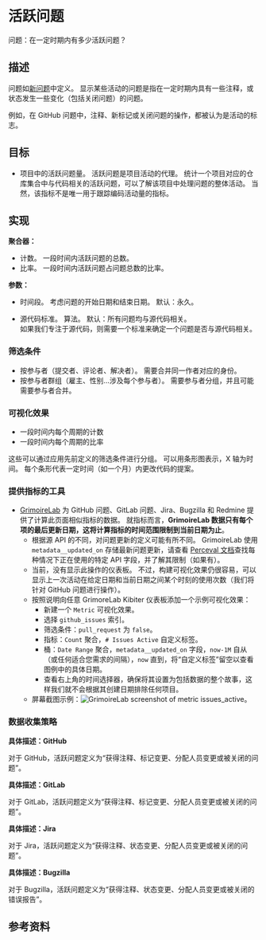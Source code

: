 # 活跃问题

问题：在一定时期内有多少活跃问题？


## 描述

问题如[新问题](https://github.com/chaoss/wg-evolution/blob/master/metrics/Issues_New.md)中定义。 显示某些活动的问题是指在一定时期内具有一些注释，或状态发生一些变化（包括关闭问题）的问题。

例如，在 GitHub 问题中，注释、新标记或关闭问题的操作，都被认为是活动的标志。


## 目标

* 项目中的活跃问题量。 活跃问题是项目活动的代理。 统计一个项目对应的仓库集合中与代码相关的活跃问题，可以了解该项目中处理问题的整体活动。 当然，该指标不是唯一用于跟踪编码活动量的指标。


## 实现

**聚合器：**
* 计数。 一段时间内活跃问题的总数。
* 比率。 一段时间内活跃问题占问题总数的比率。

**参数：**
* 时间段。 考虑问题的开始日期和结束日期。 默认：永久。

* 源代码标准。 算法。 默认：所有问题均与源代码相关。  
  如果我们专注于源代码，则需要一个标准来确定一个问题是否与源代码相关。

### 筛选条件

* 按参与者（提交者、评论者、解决者）。 需要合并同一作者对应的身份。
* 按参与者群组（雇主、性别…涉及每个参与者）。 需要参与者分组，并且可能需要参与者合并。


### 可视化效果

* 一段时间内每个周期的计数
* 一段时间内每个周期的比率

这些可以通过应用先前定义的筛选条件进行分组。 可以用条形图表示，X 轴为时间。 每个条形代表一定时间（如一个月）内更改代码的提案。


### 提供指标的工具

* [GrimoireLab](https://chaoss.github.io/grimoirelab) 为 GitHub 问题、GitLab 问题、Jira、Bugzilla 和 Redmine 提供了计算此页面相似指标的数据。 就指标而言，**GrimoireLab 数据只有每个项的最后更新日期，这将计算指标的时间范围限制到当前日期为止**。
  - 根据源 API 的不同，对问题更新的定义可能有所不同。 GrimoireLab 使用 `metadata__updated_on` 存储最新问题更新，请查看 [Perceval 文档](https://perceval.readthedocs.io/en/latest/search.html?q=metadata_updated_on&check_keywords=yes&area=default)查找每种情况下正在使用的特定 API 字段，并了解其限制（如果有）。
  - 当前，没有显示此操作的仪表板。 不过，构建可视化效果仍很容易，可以显示上一次活动在给定日期和当前日期之间某个时刻的使用次数（我们将针对 GitHub 问题进行操作）。
  - 按照说明向任意 GrimoreLab Kibiter 仪表板添加一个示例可视化效果：
    * 新建一个 `Metric` 可视化效果。
    * 选择 `github_issues` 索引。
    * 筛选条件：`pull_request` 为 `false`。
    * 指标：`Count` 聚合，`# Issues Active` 自定义标签。
    * 桶：`Date Range` 聚合，`metadata__updated_on` 字段，`now-1M` 自从（或任何适合您需求的间隔），`now` 直到，将“自定义标签”留空以查看图例中的具体日期。
    * 查看右上角的时间选择器，确保将其设置为包括数据的整个故事，这样我们就不会根据其创建日期排除任何项目。
  - 屏幕截图示例：![GrimoireLab screenshot of metric issues_active](https://github.com/chaoss/wg-evolution/blob/master/metrics/images/issues_active_GrimoireLab.png)。

### 数据收集策略

**具体描述：GitHub**

对于 GitHub，活跃问题定义为“获得注释、标记变更、分配人员变更或被关闭的问题”。

**具体描述：GitLab**

对于 GitLab，活跃问题定义为“获得注释、标记变更、分配人员变更或被关闭的问题”。

**具体描述：Jira**

对于 Jira，活跃问题定义为“获得注释、状态变更、分配人员变更或被关闭的问题”。

**具体描述：Bugzilla**

对于 Bugzilla，活跃问题定义为“获得注释、状态变更、分配人员变更或被关闭的错误报告”。

## 参考资料
